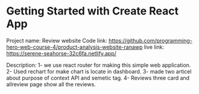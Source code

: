 # Getting Started with Create React App
Project name: Review website
Code link: https://github.com/programming-hero-web-course-4/product-analysis-website-ranawp 
 live link: https://serene-seahorse-32c6fa.netlify.app/ 

Description: 
1- we use react router for making this simple web application.  
2- Used rechart for make chart is locate in dashboard. 
3- made two articel about purpose of context API and semetic tag. 
4- Reviews three card and allreview page show all the reviews.  
